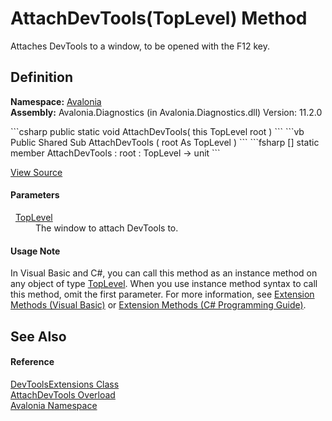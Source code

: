 # AttachDevTools(TopLevel) Method


Attaches DevTools to a window, to be opened with the F12 key.



## Definition
**Namespace:** <a href="N_Avalonia">Avalonia</a>  
**Assembly:** Avalonia.Diagnostics (in Avalonia.Diagnostics.dll) Version: 11.2.0

<Tabs groupId="api-code-preview">
<TabItem value="csharp" label="C#">
```csharp
public static void AttachDevTools(
	this TopLevel root
)
```
</TabItem>
<TabItem value="vb" label="VB">
```vb
<ExtensionAttribute>
Public Shared Sub AttachDevTools ( 
	root As TopLevel
)
```
</TabItem>
<TabItem value="fsharp" label="F#">
```fsharp
[<ExtensionAttribute>]
static member AttachDevTools : 
        root : TopLevel -> unit 
```
</TabItem>
</Tabs>



<a href="https://github.com/AvaloniaUI/Avalonia/tree/master/src/Avalonia.Diagnostics/DevToolsExtensions.cs#L17" title="View the source code">View Source</a>



#### Parameters
<dl><dt>  <a href="T_Avalonia_Controls_TopLevel">TopLevel</a></dt><dd>The window to attach DevTools to.</dd></dl>

#### Usage Note
In Visual Basic and C#, you can call this method as an instance method on any object of type <a href="T_Avalonia_Controls_TopLevel">TopLevel</a>. When you use instance method syntax to call this method, omit the first parameter. For more information, see <a href="https://docs.microsoft.com/dotnet/visual-basic/programming-guide/language-features/procedures/extension-methods" target="_blank" rel="noopener noreferrer">Extension Methods (Visual Basic)</a> or <a href="https://docs.microsoft.com/dotnet/csharp/programming-guide/classes-and-structs/extension-methods" target="_blank" rel="noopener noreferrer">Extension Methods (C# Programming Guide)</a>.

## See Also


#### Reference
<a href="T_Avalonia_DevToolsExtensions">DevToolsExtensions Class</a>  
<a href="Overload_Avalonia_DevToolsExtensions_AttachDevTools">AttachDevTools Overload</a>  
<a href="N_Avalonia">Avalonia Namespace</a>  
